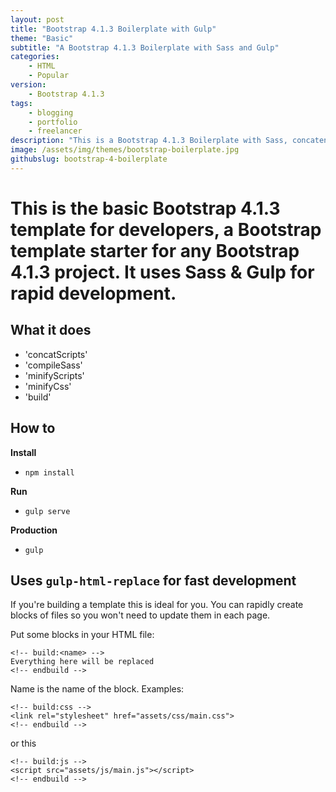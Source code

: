 ```yaml
---
layout: post
title: "Bootstrap 4.1.3 Boilerplate with Gulp"
theme: "Basic"
subtitle: "A Bootstrap 4.1.3 Boilerplate with Sass and Gulp"          
categories:
    - HTML
    - Popular
version:
    - Bootstrap 4.1.3
tags: 
    - blogging
    - portfolio
    - freelancer
description: "This is a Bootstrap 4.1.3 Boilerplate with Sass, concatenation, minification, autoprefixer, html blocks replacer, sourcemaps, browser-sync, git and gulp task runner."
image: /assets/img/themes/bootstrap-boilerplate.jpg
githubslug: bootstrap-4-boilerplate
---
```


# This is the basic Bootstrap 4.1.3 template for developers, a Bootstrap template starter for any Bootstrap 4.1.3 project. It uses Sass & Gulp for rapid development.

## What it does
- 'concatScripts'
- 'compileSass'
- 'minifyScripts'
- 'minifyCss'
- 'build'

## How to

**Install**
- `npm install`

**Run**
- `gulp serve`

**Production**
- `gulp`

## Uses `gulp-html-replace` for fast development
If you're building a template this is ideal for you. You can rapidly create blocks of files so you won't need to update them in each page.

Put some blocks in your HTML file:

```
<!-- build:<name> -->
Everything here will be replaced
<!-- endbuild -->
```

Name is the name of the block. Examples:

```
<!-- build:css -->
<link rel="stylesheet" href="assets/css/main.css">
<!-- endbuild -->
```

or this

```
<!-- build:js -->
<script src="assets/js/main.js"></script>
<!-- endbuild -->
```